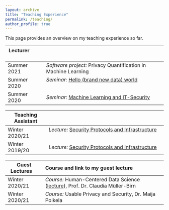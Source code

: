 ```yaml
---
layout: archive
title: "Teaching Experience"
permalink: /teaching/
author_profile: true
---
```


This page provides an overview on my teaching experience so far.


| Lecturer &nbsp; &nbsp; &nbsp; &nbsp; &nbsp;&nbsp; &nbsp; &nbsp; &nbsp;           |                                                               |
| ---------          |:---------                                                      |
| Summer 2021        | *Software project:* Privacy Quantification in Machine Learning |
| Summer 2020        | *Seminar:* [Hello (brand new data) world](https://fraboeni.github.io/teaching/2020-spring-teaching-ethicalML)     &nbsp; &nbsp; &nbsp; &nbsp; &nbsp;&nbsp; &nbsp; &nbsp; &nbsp; &nbsp; &nbsp; &nbsp; &nbsp; &nbsp;&nbsp; &nbsp; &nbsp; &nbsp;   &nbsp; &nbsp; &nbsp; &nbsp; &nbsp;&nbsp; &nbsp; &nbsp; &nbsp;     &nbsp; &nbsp; &nbsp; &nbsp; &nbsp;&nbsp; &nbsp; &nbsp; &nbsp;          |
| Summer 2020        | *Seminar:* [Machine Learning and IT-Security](https://fraboeni.github.io/teaching/2020-spring-teaching-ITsecML)                    |

| Teaching Assistant |                                                               |
| ---------          |:---------                                                      |
| Winter 2020/21     | *Lecture:* [Security Protocols and Infrastructure](https://fraboeni.github.io/teaching/2019-fall-teaching-spi)     &nbsp; &nbsp; &nbsp; &nbsp; &nbsp; &nbsp; &nbsp; &nbsp; &nbsp;  &nbsp; &nbsp; &nbsp;  &nbsp; &nbsp; &nbsp; &nbsp; &nbsp;&nbsp; &nbsp; &nbsp; &nbsp;  &nbsp; &nbsp; &nbsp; &nbsp; &nbsp;&nbsp; &nbsp; &nbsp; &nbsp;      |
| Winter 2019/20     | *Lecture:* [Security Protocols and Infrastructure](https://fraboeni.github.io/teaching/2019-fall-teaching-spi)               |


| Guest Lectures &nbsp; &nbsp; | Course and link to my guest lecture                                                             |
| ---------          |:---------                                                      |
| Winter 2020/21     | *Course:* Human-Centered Data Science ([lecture](https://fraboeni.github.io/talks/2021-02-01-talk-4)), Prof. Dr. Claudia Müller-Birn    &nbsp; &nbsp; &nbsp; &nbsp; &nbsp; &nbsp; &nbsp;       |
| Winter 2020/21     | *Course:* Usable Privacy and Security, Dr. Maija Poikela               |


